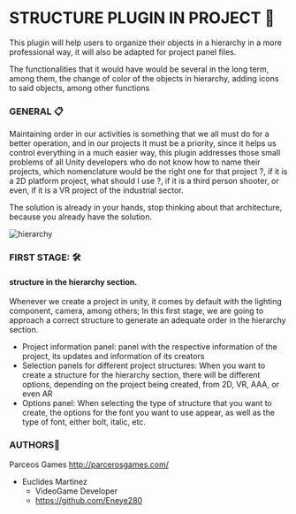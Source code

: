 # STRUCTURE PLUGIN IN PROJECT 🚀

This plugin will help users to organize their objects in a hierarchy in a more professional way, it will also be adapted for project panel files.

The functionalities that it would have would be several in the long term, among them, the change of color of the objects in hierarchy, adding icons to said objects, among other functions

### **GENERAL** 📋
Maintaining order in our activities is something that we all must do for a better operation, and in our projects it must be a priority, since it helps us control everything in a much easier way, this plugin addresses those small problems of all Unity developers who do not know how to name their projects, which nomenclature would be the right one for that project ?, if it is a 2D platform project, what should I use ?, if it is a third person shooter, or even, if it is a VR project of the industrial sector.

The solution is already in your hands, stop thinking about that architecture, because you already have the solution.

![hierarchy](https://user-images.githubusercontent.com/26027219/88470414-acb87080-cec1-11ea-9c52-5ece88b07821.png)

### **FIRST STAGE:** 🛠️
#### structure in the hierarchy section.

Whenever we create a project in unity, it comes by default with the lighting component, camera, among others; In this first stage, we are going to approach a correct structure to generate an adequate order in the hierarchy section.

* Project information panel: panel with the respective information of the project, its updates and information of its creators
* Selection panels for different project structures: When you want to create a structure for the hierarchy section, there will be different options, depending on the project being created, from 2D, VR, AAA, or even AR
* Options panel: When selecting the type of structure that you want to create, the options for the font you want to use appear, as well as the type of font, either bolt, italic, etc.


### **AUTHORS**📄
Parceos Games
http://parcerosgames.com/

* Euclides Martinez
     * VideoGame Developer
     * https://github.com/Eneye280
